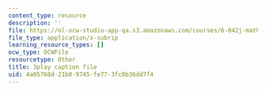 ```yaml
---
content_type: resource
description: ''
file: https://ol-ocw-studio-app-qa.s3.amazonaws.com/courses/6-042j-mathematics-for-computer-science-fall-2010/4a05768d21b09745fe773fc8b36dd7f4_z8HKWUWS-lA.srt
file_type: application/x-subrip
learning_resource_types: []
ocw_type: OCWFile
resourcetype: Other
title: 3play caption file
uid: 4a05768d-21b0-9745-fe77-3fc8b36dd7f4
---
```

